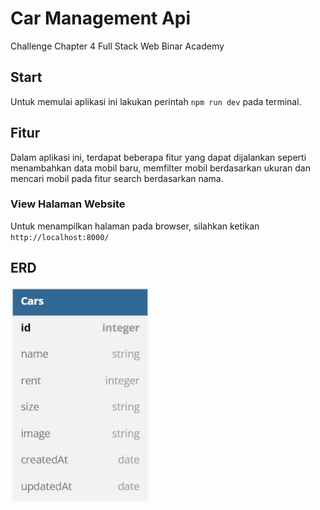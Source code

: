 # Car Management Api

Challenge Chapter 4 Full Stack Web Binar Academy 

## Start

Untuk memulai aplikasi ini lakukan perintah `npm run dev` pada terminal.

## Fitur
Dalam aplikasi ini, terdapat beberapa fitur yang dapat dijalankan seperti menambahkan data mobil baru, memfilter mobil berdasarkan ukuran dan mencari mobil pada fitur search berdasarkan nama.

### View Halaman Website
Untuk menampilkan halaman pada browser, silahkan ketikan `http://localhost:8000/`
</br>

## ERD

<img width="222" alt="image" src="./views/assets/erd.jpg">






